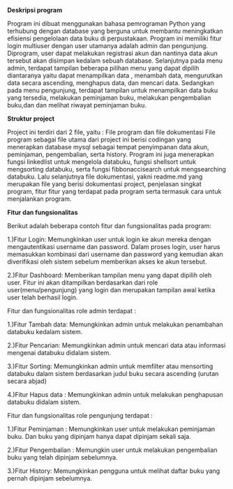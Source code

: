 **Deskripsi program**

Program ini dibuat menggunakan bahasa pemrograman Python yang terhubung dengan database yang berguna untuk membantu meningkatkan efisiensi pengelolaan data buku di perpustakaan. Program ini memiliki fitur login multiuser dengan user utamanya adalah admin dan pengunjung. Diprogram, user dapat melakukan registrasi akun dan nantinya data akun tersebut akan disimpan kedalam sebuah database. Selanjutnya pada menu admin, terdapat tampilan beberapa pilihan menu yang dapat dipilih diantaranya yaitu dapat menampilkan data , menambah data, mengurutkan data secara ascending, menghapus data, dan mencari data. Sedangkan pada menu pengunjung, terdapat tampilan untuk menampilkan data buku yang tersedia, melakukan peminjaman buku, melakukan pengembalian buku,dan dan melihat riwayat peminjaman buku.


**Struktur project**

Project ini terdiri dari 2 file, yaitu : File program dan file dokumentasi
File program sebagai file utama dari project ini berisi codingan yang menerapkan database mysql sebagai tempat penyimpanan data akun, peminjaman, pengembalian, serta history. Program ini juga menerapkan fungsi linkedlist untuk mengelola databuku, fungsi shellsort untuk mengsorting databuku, serta fungsi fibbonaccisearch untuk mengsearching databuku. Lalu selanjutnya file dokumentasi, yakni readme.md yang merupakan file yang berisi dokumentasi project, penjelasan singkat program, fitur fitur yang terdapat pada program serta termasuk cara untuk menjalankan program.


**Fitur dan fungsionalitas**

Berikut adalah beberapa contoh fitur dan fungsionalitas pada program:

1.)Fitur Login: Memungkinkan user untuk login ke akun mereka dengan mengautentikasi username dan password. Dalam proses login, user harus memasukkan kombinasi dari username dan password yang kemudian akan diverifikasi oleh sistem sebelum memberikan akses ke akun tersebut.

2.)Fitur Dashboard: Memberikan tampilan menu yang dapat dipilih oleh user. Fitur ini akan ditampilkan berdasarkan dari role user(menu/pengunjung) yang login dan merupakan tampilan awal ketika user telah berhasil login.

Fitur dan fungsionalitas role admin terdapat :

1.)Fitur Tambah data: Memungkinkan admin untuk melakukan penambahan databuku kedalam sistem.

2.)Fitur Pencarian: Memungkinkan admin untuk mencari data atau informasi mengenai databuku didalam sistem.

3.)Fitur Sorting: Memungkinkan admin untuk memfilter atau mensorting databuku dalam sistem berdasarkan judul buku secara ascending (urutan secara abjad)

4.)Fitur Hapus data : Memungkinkan admin untuk melakukan penghapusan databuku didalam sistem.

Fitur dan fungsionalitas role pengunjung terdapat :

1.)Fitur Peminjaman : Memungkinkan user untuk melakukan peminjaman buku. Dan buku yang dipinjam hanya dapat dipinjam sekali saja.

2.)Fitur Pengembalian : Memungkin user untuk melakukan pengembalian buku yang telah dipinjam sebelumnya.

3.)Fitur History: Memungkinkan pengguna untuk melihat daftar buku yang pernah dipinjam sebelumnya.
